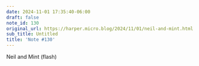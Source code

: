```yaml
---
date: 2024-11-01 17:35:40-06:00
draft: false
note_id: 130
original_url: https://harper.micro.blog/2024/11/01/neil-and-mint.html
sub_title: Untitled
title: 'Note #130'
---
```


Neil and Mint (flash)